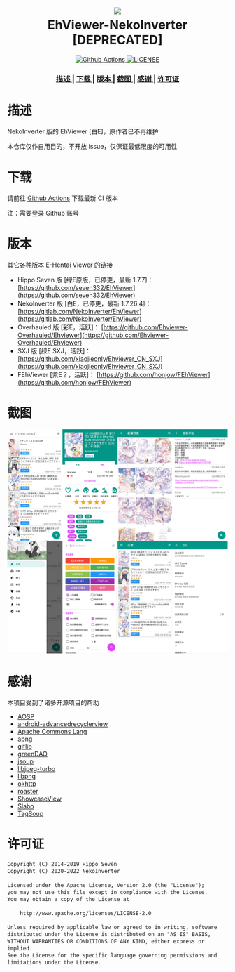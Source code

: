 <h1 align="center">
  <img src="app/src/main/ic_launcher-playstore.png" width="150">
  <br>EhViewer-NekoInverter [DEPRECATED]<br>
</h1>

<p align="center">
  <a href="https://github.com/xb2016/EhViewer-NekoInverter/actions/android.yml">
    <img src="https://github.com/xb2016/EhViewer-NekoInverter/actions/workflows/android.yml/badge.svg" alt="Github Actions">
  </a>
  <a href="https://github.com/xb2016/EhViewer-NekoInverter/blob/eh-1.7.27.x/LICENSE">
    <img src="https://img.shields.io/github/license/xb2016/EhViewer-NekoInverter" alt="LICENSE">
  </a>
</p>

<div align="center">
  <h3>
    <a href="https://github.com/xb2016/EhViewer-NekoInverter#描述">
    描述
    </a>
    <span> | </span>
    <a href="https://github.com/xb2016/EhViewer-NekoInverter#下载">
    下载
    </a>
    <span> | </span>
    <a href="https://github.com/xb2016/EhViewer-NekoInverter#版本">
    版本
    </a>
    <span> | </span>
    <a href="https://github.com/xb2016/EhViewer-NekoInverter#截图">
    截图
    </a>
    <span> | </span>
    <a href="https://github.com/xb2016/EhViewer-NekoInverter#感谢">
    感谢
    </a>
    <span> | </span>
    <a href="https://github.com/xb2016/EhViewer-NekoInverter#许可证">
    许可证
    </a>
  </h3>
</div>

# 描述

NekoInverter 版的 EhViewer [白E]，原作者已不再维护

本仓库仅作自用目的，不开放 issue，仅保证最低限度的可用性

# 下载

请前往 [Github Actions](https://github.com/xb2016/EhViewer-NekoInverter/actions) 下载最新 CI 版本

注：需要登录 Github 账号

# 版本

其它各种版本 E-Hentai Viewer 的链接

- Hippo Seven 版 [绿E原版，已停更，最新 1.7.7]： [https://github.com/seven332/EhViewer](https://github.com/seven332/EhViewer)
- NekoInverter 版 [白E，已停更，最新 1.7.26.4]： [https://gitlab.com/NekoInverter/EhViewer](https://gitlab.com/NekoInverter/EhViewer)
- Overhauled 版 [彩E，活跃]： [https://github.com/Ehviewer-Overhauled/Ehviewer](https://github.com/Ehviewer-Overhauled/Ehviewer)
- SXJ 版 [绿E SXJ，活跃]： [https://github.com/xiaojieonly/Ehviewer_CN_SXJ](https://github.com/xiaojieonly/Ehviewer_CN_SXJ)
- FEhViewer [紫E？，活跃]： [https://github.com/honjow/FEhViewer](https://github.com/honjow/FEhViewer)

# 截图

![screenshot-01](art/screenshot-01.png)

# 感谢

本项目受到了诸多开源项目的帮助

- [AOSP](http://source.android.com/)
- [android-advancedrecyclerview](https://github.com/h6ah4i/android-advancedrecyclerview)
- [Apache Commons Lang](https://commons.apache.org/proper/commons-lang/)
- [apng](http://apng.sourceforge.net/)
- [giflib](http://giflib.sourceforge.net)
- [greenDAO](https://github.com/greenrobot/greenDAO)
- [jsoup](https://github.com/jhy/jsoup)
- [libjpeg-turbo](http://libjpeg-turbo.virtualgl.org/)
- [libpng](http://www.libpng.org/pub/png/libpng.html)
- [okhttp](https://github.com/square/okhttp)
- [roaster](https://github.com/forge/roaster)
- [ShowcaseView](https://github.com/amlcurran/ShowcaseView)
- [Slabo](https://github.com/TiroTypeworks/Slabo)
- [TagSoup](http://home.ccil.org/~cowan/tagsoup/)

# 许可证

    Copyright (C) 2014-2019 Hippo Seven
    Copyright (C) 2020-2022 NekoInverter

    Licensed under the Apache License, Version 2.0 (the "License");
    you may not use this file except in compliance with the License.
    You may obtain a copy of the License at

        http://www.apache.org/licenses/LICENSE-2.0

    Unless required by applicable law or agreed to in writing, software
    distributed under the License is distributed on an "AS IS" BASIS,
    WITHOUT WARRANTIES OR CONDITIONS OF ANY KIND, either express or implied.
    See the License for the specific language governing permissions and
    limitations under the License.
